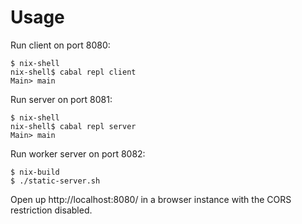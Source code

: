 # Usage

Run client on port 8080:

```
$ nix-shell
nix-shell$ cabal repl client
Main> main
```

Run server on port 8081:

```
$ nix-shell
nix-shell$ cabal repl server
Main> main
```

Run worker server on port 8082:

```
$ nix-build
$ ./static-server.sh
```

Open up http://localhost:8080/ in a browser instance with the CORS restriction disabled.
